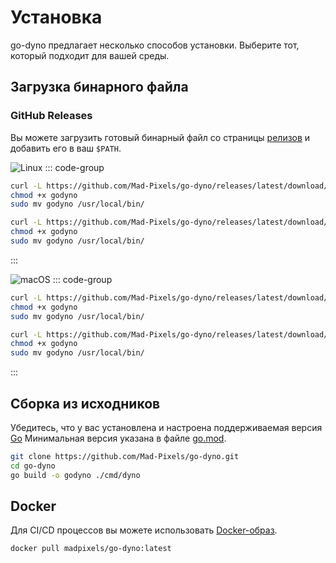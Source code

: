 # Установка

go-dyno предлагает несколько способов установки. Выберите тот, который подходит для вашей среды.

## Загрузка бинарного файла
### GitHub Releases

Вы можете загрузить готовый бинарный файл со страницы [релизов](https://github.com/Mad-Pixels/go-dyno/releases) и добавить его в ваш `$PATH`.

![Linux](https://img.shields.io/badge/Linux-amd64%20%7C%20arm64-blue?logo=linux&logoColor=white)
::: code-group
```bash [Linux • amd64]
curl -L https://github.com/Mad-Pixels/go-dyno/releases/latest/download/godyno_linux_amd64 -o godyno
chmod +x godyno
sudo mv godyno /usr/local/bin/
```

```bash [Linux • arm64]
curl -L https://github.com/Mad-Pixels/go-dyno/releases/latest/download/godyno_linux_arm64 -o godyno
chmod +x godyno
sudo mv godyno /usr/local/bin/
```
:::

![macOS](https://img.shields.io/badge/macOS-Intel%20%7C%20Silicon-lightgrey?logo=apple&logoColor=white)
::: code-group
```bash [Darwin • Intel]
curl -L https://github.com/Mad-Pixels/go-dyno/releases/latest/download/godyno_darwin_amd64 -o godyno
chmod +x godyno
sudo mv godyno /usr/local/bin/
```

```bash [Darwin • Silicon]
curl -L https://github.com/Mad-Pixels/go-dyno/releases/latest/download/godyno_darwin_arm64 -o godyno
chmod +x godyno
sudo mv godyno /usr/local/bin/
```
:::

## Сборка из исходников

Убедитесь, что у вас установлена и настроена поддерживаемая версия [Go](https://go.dev) Минимальная версия указана в файле [go.mod](https://github.com/Mad-Pixels/go-dyno/blob/main/go.mod).

```bash
git clone https://github.com/Mad-Pixels/go-dyno.git
cd go-dyno
go build -o godyno ./cmd/dyno
```

## Docker

Для CI/CD процессов вы можете использовать [Docker-образ](https://hub.docker.com/r/madpixels/go-dyno).

```bash
docker pull madpixels/go-dyno:latest
```